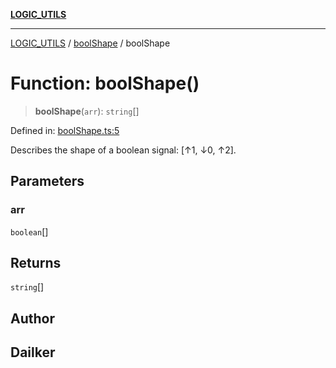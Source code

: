 [**LOGIC_UTILS**](../../README.md)

***

[LOGIC_UTILS](../../README.md) / [boolShape](../README.md) / boolShape

# Function: boolShape()

> **boolShape**(`arr`): `string`[]

Defined in: [boolShape.ts:5](https://github.com/dailker/everyutil/blob/b7f22b082046077d9fa17a48e94d4c255288033b/src/logic/boolShape.ts#L5)

Describes the shape of a boolean signal: [↑1, ↓0, ↑2].

## Parameters

### arr

`boolean`[]

## Returns

`string`[]

## Author

## Dailker
